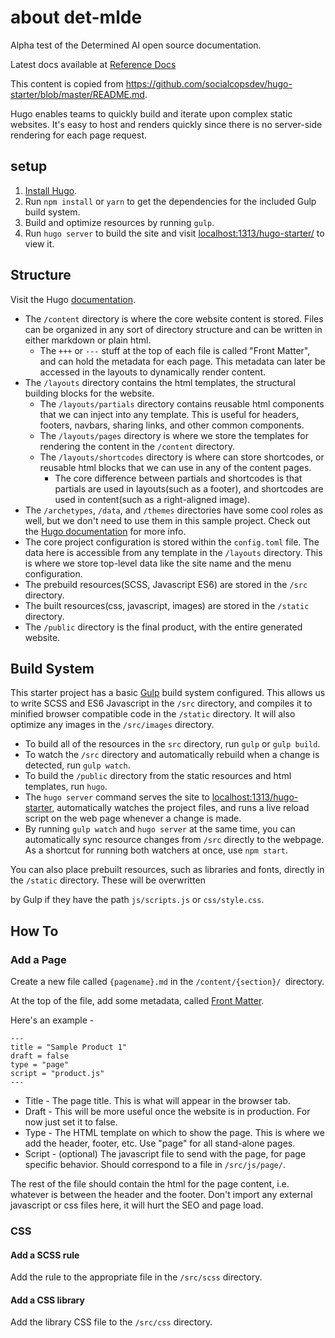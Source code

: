 # about det-mlde

Alpha test of the Determined AI open source documentation.

Latest docs available at [Reference Docs](https://docs.determined.ai/latest/)

This content is copied from https://github.com/socialcopsdev/hugo-starter/blob/master/README.md.

Hugo enables teams to quickly build and iterate upon complex static websites.  It's easy to host and renders quickly since there is no server-side rendering for each page request.

## setup


 1.  [Install Hugo](https://gohugo.io/overview/installing/).
 2.  Run `npm install` or `yarn` to get the dependencies for the included Gulp build system.
 3.  Build and optimize resources by running `gulp`.
 4.  Run `hugo server` to build the site and visit [localhost:1313/hugo-starter/](http://localhost:1313/hugo-starter/) to view it.


## Structure

Visit the Hugo [documentation](https://gohugo.io/overview/introduction/).

- The `/content` directory is where the core website content is stored.  Files can be organized in any sort of directory structure and can be written in either markdown or plain html.  
	- The `+++` or `---` stuff at the top of each file is called "Front Matter", and can hold the metadata for each page.  This metadata can later be accessed in the layouts to dynamically render content.
- The `/layouts` directory contains the html templates, the structural building blocks for the website.  
	- The `/layouts/partials` directory contains reusable html components that we can inject into any template.  This is useful for headers, footers, navbars, sharing links, and other common components.  
	- The `/layouts/pages` directory is where we store the templates for rendering the content in the `/content` directory.
	- The `/layouts/shortcodes` directory is where can store shortcodes, or reusable html blocks that we can use in any of the content pages.  
		- The core difference between partials and shortcodes is that partials are used in layouts(such as a footer), and shortcodes are used in content(such as a right-aligned image).
- The `/archetypes`, `/data`, and `/themes` directories have some cool roles as well, but we don't need to use them in this sample project. Check out the [Hugo documentation](https://gohugo.io/overview/introduction/) for more info.
- The core project configuration is stored within the `config.toml` file.  The data here is accessible from any template in the `/layouts` directory.  This is where we store top-level data like the site name and the menu configuration.
- The prebuild resources(SCSS, Javascript ES6) are stored in the `/src` directory.
- The built resources(css, javascript, images) are stored in the `/static` directory.
- The `/public` directory is the final product, with the entire generated website.


## Build System

This starter project has a basic [Gulp](http://gulpjs.com/) build system configured.  This allows us to write SCSS and ES6 Javascript in the `/src` directory, and compiles it to minified browser compatible code in the `/static` directory.  It will also optimize any images in the `/src/images` directory.

 - To build all of the resources in the `src` directory, run `gulp` or `gulp build`.
 - To watch the `/src` directory and automatically rebuild when a change is detected, run `gulp watch`. 
 - To build the `/public` directory from the static resources and html templates, run `hugo`.
 - The `hugo server` command serves the site to [ localhost:1313/hugo-starter](http://localhost:1313/hugo-starter/),  automatically watches the project files, and runs a live reload script on the web page whenever a change is made.
 - By running `gulp watch` and `hugo server` at the same time, you can automatically sync resource changes from `/src` directly to the webpage.  As a shortcut for running both watchers at once, use `npm start`.

You can also place prebuilt resources, such as libraries and fonts, directly in the `/static` directory. These will be overwritten

 by Gulp if they have the path `js/scripts.js` or `css/style.css`. 

## How To

### Add a Page

Create a new file called `{pagename}.md` in the  `/content/{section}/ `directory.

At the top of the file, add some metadata, called [Front Matter](https://gohugo.io/content/front-matter/).

Here's an example -

    ---
    title = "Sample Product 1"
    draft = false
    type = "page"
    script = "product.js"
    ---

 - Title - The page title.  This is what will appear in the browser tab.
 - Draft - This will be more useful once the website is in production.  For now just set it to false.
 - Type - The HTML template on which to show the page.  This is where we add the header, footer, etc.  Use "page" for all stand-alone pages.
 - Script - (optional) The javascript file to send with the page, for page specific behavior.  Should correspond to a file in `/src/js/page/`. 

The rest of the file should contain the html for the page content, i.e. whatever is between the header and the footer.  Don't import any external javascript or css files here, it will hurt the SEO and page load.

### CSS

#### Add a SCSS rule

Add the rule to the appropriate file in the `/src/scss` directory.

#### Add a CSS library

Add the library CSS file to the `/src/css` directory.
